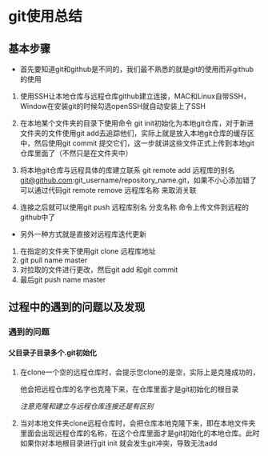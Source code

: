 # git使用总结

## 基本步骤

* 首先要知道git和github是不同的，我们最不熟悉的就是git的使用而非github的使用

1. 使用SSH让本地仓库与远程仓库github建立连接，MAC和Linux自带SSH，Window在安装git的时候勾选openSSH就自动安装上了SSH
2. 在本地某个文件夹的目录下使用命令 git init初始化为本地git仓库，对于新进文件夹的文件使用git add去追踪他们，实际上就是放入本地git仓库的缓存区中，然后使用git commit 提交它们，这一步就讲这些文件正式上传到本地git仓库里面了（不然只是在文件夹中）
3. 将本地git仓库与远程具体的库建立联系 git remote add 远程库的别名 [git@github.com](mailto:git@github.com):git_username/repository_name.git，如果不小心添加错了可以通过代码git remote remove 远程库名称 来取消关联

4. 连接之后就可以使用git push 远程库别名 分支名称 命令上传文件到远程的github中了

* 另外一种方式就是直接对远程库迭代更新

1. 在指定的文件夹下使用git clone 远程库地址
2. git pull name master 
3. 对拉取的文件进行更改，然后git add 和git commit
4. 最后git push name master

## 过程中的遇到的问题以及发现

### 遇到的问题

#### 父目录子目录多个.git初始化

1. 在clone一个空的远程仓库时，会提示您clone的是空，实际上是克隆成功的，

   他会把远程仓库的名字也克隆下来，在仓库里面才是git初始化的根目录

   *注意克隆和建立与远程仓库连接还是有区别*

2. 当对本地文件夹clone远程仓库时，会把仓库本地克隆下来，即在本地文件夹里面会出现远程仓库的名称，在这个仓库里面才是git初始化的本地仓库。此时如果你对本地根目录进行git init 就会发生git冲突，导致无法add

